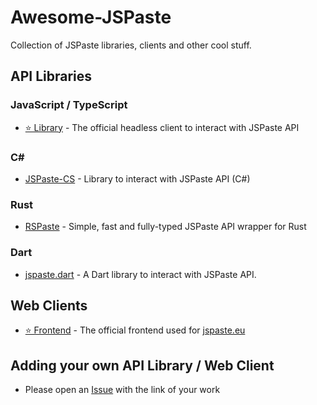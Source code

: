 # Awesome-JSPaste
Collection of JSPaste libraries, clients and other cool stuff. 

## API Libraries
### JavaScript / TypeScript
- [⭐ Library](https://github.com/jspaste/library) - The official headless client to interact with JSPaste API

### C#
- [JSPaste-CS](https://github.com/mrgaton/jspaste-cs) - Library to interact with JSPaste API (C#)

### Rust
- [RSPaste](https://github.com/aidakdev/rspaste) - Simple, fast and fully-typed JSPaste API wrapper for Rust

### Dart
- [jspaste.dart](https://github.com/nulkode/jspaste.dart) - A Dart library to interact with JSPaste API.

## Web Clients
- [⭐ Frontend](https://github.com/jspaste/frontend) - The official frontend used for [jspaste.eu](https://jspaste.eu)

## Adding your own API Library / Web Client
- Please open an [Issue](https://github.com/JSPaste/Awesome-JSPaste/issues/new) with the link of your work
